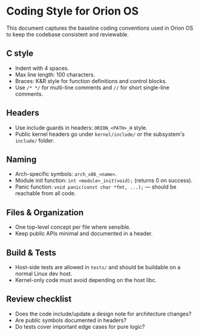 # Coding Style for Orion OS

This document captures the baseline coding conventions used in Orion OS to keep the codebase consistent and reviewable.

## C style
- Indent with 4 spaces.
- Max line length: 100 characters.
- Braces: K&R style for function definitions and control blocks.
- Use `/* */` for multi-line comments and `//` for short single-line comments.

## Headers
- Use include guards in headers: `ORION_<PATH>_H` style.
- Public kernel headers go under `kernel/include/` or the subsystem's `include/` folder.

## Naming
- Arch-specific symbols: `arch_x86_<name>`.
- Module init function: `int <module>_init(void);` (returns 0 on success).
- Panic function: `void panic(const char *fmt, ...);` — should be reachable from all code.

## Files & Organization
- One top-level concept per file where sensible.
- Keep public APIs minimal and documented in a header.

## Build & Tests
- Host-side tests are allowed in `tests/` and should be buildable on a normal Linux dev host.
- Kernel-only code must avoid depending on the host libc.

## Review checklist
- Does the code include/update a design note for architecture changes?
- Are public symbols documented in headers?
- Do tests cover important edge cases for pure logic?
